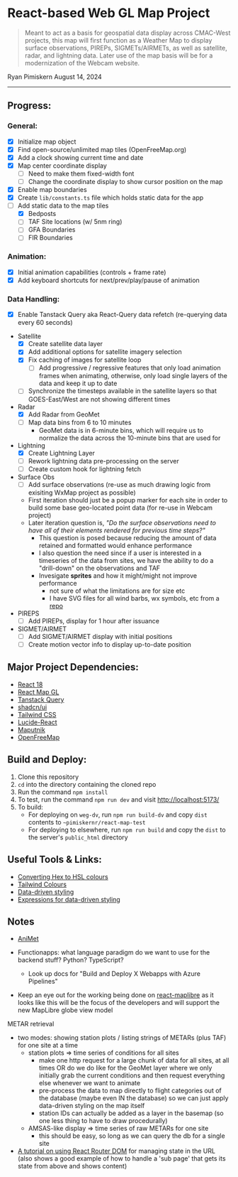 # React-based Web GL Map Project

> Meant to act as a basis for geospatial data display across CMAC-West projects, this map will first function as a Weather Map to display surface observations, PIREPs, SIGMETs/AIRMETs, as well as satellite, radar, and lightning data. Later use of the map basis will be for a modernization of the Webcam website.

Ryan Pimiskern
August 14, 2024

---

## Progress:

### General:

- [x] Initialize map object
- [x] Find open-source/unlimited map tiles (OpenFreeMap.org)
- [x] Add a clock showing current time and date
- [x] Map center coordinate display
  - [ ] Need to make them fixed-width font
  - [ ] Change the coordinate display to show cursor position on the map
- [x] Enable map boundaries
- [x] Create `lib/constants.ts` file which holds static data for the app
- [ ] Add static data to the map tiles
  - [x] Bedposts
  - [ ] TAF Site locations (w/ 5nm ring)
  - [ ] GFA Boundaries
  - [ ] FIR Boundaries

### Animation:

- [x] Initial animation capabilities (controls + frame rate)
- [x] Add keyboard shortcuts for next/prev/play/pause of animation

### Data Handling:

- [x] Enable Tanstack Query aka React-Query data refetch (re-querying data every 60 seconds)
- Satellite
  - [x] Create satellite data layer
  - [x] Add additional options for satellite imagery selection
  - [x] Fix caching of images for satellite loop
    - [ ] Add progressive / regressive features that only load animation frames when animating, otherwise, only load single layers of the data and keep it up to date
  - [ ] Synchronize the timesteps available in the satellite layers so that GOES-East/West are not showing different times
- Radar
  - [x] Add Radar from GeoMet
  - [ ] Map data bins from 6 to 10 minutes
    - GeoMet data is in 6-minute bins, which will require us to normalize the data across the 10-minute bins that are used for
- Lightning
  - [x] Create Lightning Layer
  - [ ] Rework lightning data pre-processing on the server
  - [ ] Create custom hook for lightning fetch
- Surface Obs
  - [ ] Add surface observations (re-use as much drawing logic from exisiting WxMap project as possible)
  - First iteration should just be a popup marker for each site in order to build some base geo-located point data (for re-use in Webcam project)
  - Later iteration question is, _"Do the surface observations need to have all of their elements rendered for previous time steps?"_
    - This question is posed because reducing the amount of data retained and formatted would enhance performance
    - I also question the need since if a user is interested in a timeseries of the data from sites, we have the ability to do a "drill-down" on the observations and TAF
    - Invesigate **sprites** and how it might/might not improve performance
      - not sure of what the limitations are for size etc
      - I have SVG files for all wind barbs, wx symbols, etc from a [repo](https://www.github.com/plymer/wx-symbols)
- PIREPS
  - [ ] Add PIREPs, display for 1 hour after issuance
- SIGMET/AIRMET
  - [ ] Add SIGMET/AIRMET display with initial positions
  - [ ] Create motion vector info to display up-to-date position

## Major Project Dependencies:

- [React 18](https://react.dev/reference/react)
- [React Map GL](https://visgl.github.io/react-map-gl/)
- [Tanstack Query](https://tanstack.com/query/latest/docs/framework/react/overview)
- [shadcn/ui](https://ui.shadcn.com/)
- [Tailwind CSS](https://tailwindcss.com/)
- [Lucide-React](https://lucide.dev/icons/)
- [Maputnik](https://maplibre.org/maputnik/)
- [OpenFreeMap](https://openfreemap.org/)

## Build and Deploy:

1. Clone this repository
2. `cd` into the directory containing the cloned repo
3. Run the command `npm install`
4. To test, run the command `npm run dev` and visit [http://localhost:5173/](http://localhost:5173/)
5. To build:
   - For deploying on `weg-dv`, run `npm run build-dv` and copy `dist` contents to `~pimiskernr/react-map-test`
   - For deploying to elsewhere, run `npm run build` and copy the `dist` to the server's `public_html` directory

## Useful Tools & Links:

- [Converting Hex to HSL colours](https://htmlcolors.com/hex-to-hsl)
- [Tailwind Colours](https://tailwindcss.com/docs/customizing-colors)
- [Data-driven styling](https://maplibre.org/maplibre-gl-js/docs/examples/data-driven-lines/)
- [Expressions for data-driven styling](https://maplibre.org/maplibre-style-spec/expressions/)

## Notes

- [AniMet](https://eccc-msc.github.io/msc-animet/?extent=-13733882,3940424,-6303626,10783308)

- Functionapps: what language paradigm do we want to use for the backend stuff? Python? TypeScript?

  - Look up docs for "Build and Deploy X Webapps with Azure Pipelines"

- Keep an eye out for the working being done on [react-maplibre](https://github.com/visgl/react-maplibre) as it looks like this will be the focus of the developers and will support the new MapLibre globe view model

METAR retrieval

- two modes: showing station plots / listing strings of METARs (plus TAF) for one site at a time
  - station plots => time series of conditions for all sites
    - make one http request for a large chunk of data for all sites, at all times OR do we do like for the GeoMet layer where we only initially grab the current conditions and then request everything else whenever we want to animate
    - pre-process the data to map directly to flight categories out of the database (maybe even IN the database) so we can just apply data-driven styling on the map itself
    - station IDs can actually be added as a layer in the basemap (so one less thing to have to draw procedurally)
  - AMSAS-like display => time series of raw METARs for one site
    - this should be easy, so long as we can query the db for a single site
- [A tutorial on using React Router DOM](https://www.freecodecamp.org/news/how-to-use-urls-for-state-management-in-react/) for managing state in the URL (also shows a good example of how to handle a 'sub page' that gets its state from above and shows content)

